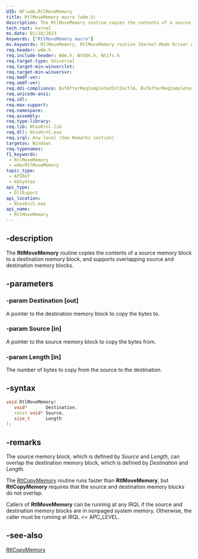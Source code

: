 ```yaml
---
UID: NF:wdm.RtlMoveMemory
title: RtlMoveMemory macro (wdm.h)
description: The RtlMoveMemory routine copies the contents of a source memory block to a destination memory block, and supports overlapping source and destination memory blocks.
tech.root: kernel
ms.date: 01/18/2023
keywords: ["RtlMoveMemory macro"]
ms.keywords: RtlMoveMemory, RtlMoveMemory routine [Kernel-Mode Driver Architecture], k109_5731ba5b-a7a5-4883-87cf-543768a29a93.xml, kernel.rtlmovememory, wdm/RtlMoveMemory
req.header: wdm.h
req.include-header: Wdm.h, Ntddk.h, Ntifs.h
req.target-type: Universal
req.target-min-winverclnt:
req.target-min-winversvr: 
req.kmdf-ver: 
req.umdf-ver: 
req.ddi-compliance: BufAfterReqCompletedIntIoctlA, BufAfterReqCompletedIoctlA, BufAfterReqCompletedReadA, BufAfterReqCompletedWriteA
req.unicode-ansi: 
req.idl: 
req.max-support: 
req.namespace: 
req.assembly: 
req.type-library: 
req.lib: NtosKrnl.lib
req.dll: NtosKrnl.exe
req.irql: Any level (See Remarks section)
targetos: Windows
req.typenames: 
f1_keywords:
 - RtlMoveMemory
 - wdm/RtlMoveMemory
topic_type:
 - APIRef
 - kbSyntax
api_type:
 - DllExport
api_location:
 - NtosKrnl.exe
api_name:
 - RtlMoveMemory
---
```


## -description

The **RtlMoveMemory** routine copies the contents of a source memory block to a destination memory block, and supports overlapping source and destination memory blocks.

## -parameters

### -param Destination [out]

A pointer to the destination memory block to copy the bytes to.

### -param Source [in]

A pointer to the source memory block to copy the bytes from.

### -param Length [in]

The number of bytes to copy from the source to the destination.

## -syntax

```cpp
void RtlMoveMemory(
   void*       Destination,
   const void* Source,
   size_t      Length
);
```

## -remarks

The source memory block, which is defined by *Source* and *Length*, can overlap the destination memory block, which is defined by *Destination* and *Length*.

The [RtlCopyMemory](./nf-wdm-rtlcopymemory.md) routine runs faster than **RtlMoveMemory**, but **RtlCopyMemory** requires that the source and destination memory blocks do not overlap.

Callers of **RtlMoveMemory** can be running at any IRQL if the source and destination memory blocks are in nonpaged system memory. Otherwise, the caller must be running at IRQL <= APC_LEVEL.

## -see-also

[RtlCopyMemory](./nf-wdm-rtlcopymemory.md)